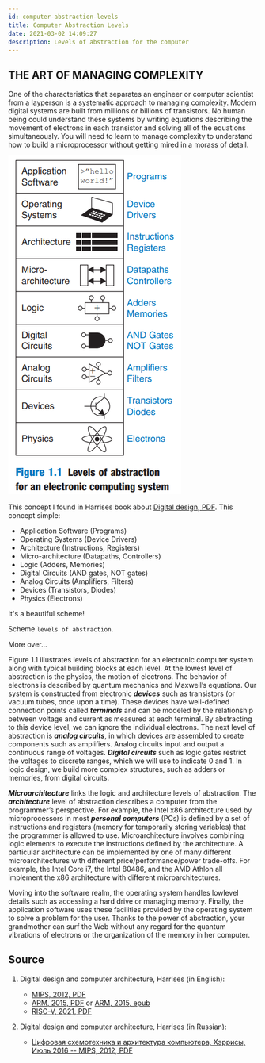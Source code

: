```yaml
---
id: computer-abstraction-levels
title: Computer Abstraction Levels
date: 2021-03-02 14:09:27
description: Levels of abstraction for the computer
---
```


## THE ART OF MANAGING COMPLEXITY

One of the characteristics that separates an engineer or computer scientist from a layperson is a systematic approach to managing complexity. Modern digital systems are built from millions or billions of transistors. No human being could understand these systems by writing equations describing the movement of electrons in each transistor and solving all of the equations simultaneously. You will need to learn to manage complexity to understand how to build a microprocessor without getting mired in a morass of detail.

![Computer Abstraction Levels](computer-abstraction-levels.png)

This concept I found in Harrises book about [Digital design, PDF](../books/Digital-design-and-computer-architecture--MIPS-Edition--2012.pdf). This concept simple:

- Application Software (Programs)
- Operating Systems (Device Drivers)
- Architecture (Instructions, Registers)
- Micro-architecture (Datapaths, Controllers)
- Logic (Adders, Memories)
- Digital Circuits (AND gates, NOT gates)
- Analog Circuits (Amplifiers, Filters)
- Devices (Transistors, Diodes)
- Physics (Electrons)

It's a beautiful scheme!

Scheme `levels of abstraction`.

More over...

Figure 1.1 illustrates levels of abstraction for an electronic computer system along with typical building blocks at each level. At the lowest level of abstraction is the physics, the motion of electrons. The behavior of electrons is described by quantum mechanics and Maxwell’s equations. Our system is constructed from electronic **_devices_** such as transistors (or vacuum tubes, once upon a time). These devices have well-defined connection points called **_terminals_** and can be modeled by the relationship between voltage and current as measured at each terminal. By abstracting to this device level, we can ignore the individual electrons. The next level of abstraction is **_analog circuits_**, in which devices are assembled to create components such as amplifiers. Analog circuits input and output a continuous range of voltages. **_Digital circuits_** such as logic gates restrict the voltages to discrete ranges, which we will use to indicate 0 and 1. In logic design, we build more complex structures, such as adders or memories, from digital circuits.

**_Microarchitecture_** links the logic and architecture levels of abstraction. The **_architecture_** level of abstraction describes a computer from the programmer’s perspective. For example, the Intel x86 architecture used by microprocessors in most **_personal computers_** (PCs) is defined by a set of instructions and registers (memory for temporarily storing variables) that the programmer is allowed to use. Microarchitecture involves combining logic elements to execute the instructions defined by the architecture. A particular architecture can be implemented by one of many different microarchitectures with different price/performance/power trade-offs. For example, the Intel Core i7, the Intel 80486, and the AMD Athlon all implement the x86 architecture with different microarchitectures.

Moving into the software realm, the operating system handles lowlevel details such as accessing a hard drive or managing memory. Finally, the application software uses these facilities provided by the operating system to solve a problem for the user. Thanks to the power of abstraction, your grandmother can surf the Web without any regard for the quantum vibrations of electrons or the organization of the memory in her computer.

## Source

1. Digital design and computer architecture, Harrises (in English):
   - [MIPS, 2012, PDF](../books/Digital-design-and-computer-architecture--MIPS-Edition--2012.pdf)
   - [ARM, 2015, PDF](../books/Digital-design-and-computer-architecture--ARM-Edition--2015.pdf) or [ARM, 2015, epub](../books/Digital-design-and-computer-architecture--ARM-Edition--2015.epub)
   - [RISC-V, 2021, PDF](../books/Digital-design-and-computer-architecture--RISC-V-Edition--2021.pdf)

1. Digital design and computer architecture, Harrises (in Russian):
   - [Цифровая схемотехника и архитектура компьютера, Хэррисы, Июль 2016 -- MIPS, 2012, PDF](../books/Digital-design-and-computer-architecture--ru--2016.pdf)
